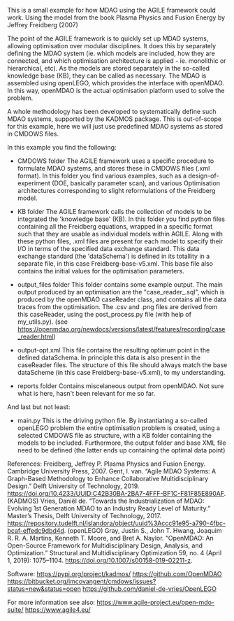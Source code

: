 This is a small example for how MDAO using the AGILE framework could work. Using the model from the book Plasma Physics and Fusion Energy by Jeffrey Freidberg (2007)

The point of the AGILE framework is to quickly set up MDAO systems, allowing optimisation over modular disciplines. It does this by separately defining the MDAO system (ie. which models are included, how they are connected, and which optimisation architecture is applied - ie. monolithic or hierarchical, etc). As the models are stored separately in the so-called knowledge base (KB), they can be called as necessary. The MDAO is assembled using openLEGO, which provides the interface with openMDAO. In this way, openMDAO is the actual optimisation platform used to solve the problem.

A whole methodology has been developed to systematically define such MDAO systems, supported by the KADMOS package. This is out-of-scope for this example, here we will just use predefined MDAO systems as stored in CMDOWS files.


In this example you find the following:
- CMDOWS folder
    The AGILE framework uses a specific procedure to formulate MDAO systems, and stores these in CMDOWS files (.xml format). In this folder you find various examples, such as a design-of-experiment (DOE, basically parameter scan), and various Optimisation architectures corresponding to slight reformulations of the Freidberg model.

- KB folder
    The AGILE framework calls the collection of models to be integrated the 'knowledge base' (KB). In this folder you find python files containing all the Freidberg equations, wrapped in a specific format such that they are usable as individual models within AGILE. Along with these python files, .xml files are present for each model to specify their I/O in terms of the specified data exchange standard. This data exchange standard (the 'dataSchema') is defined in its totallity in a separate file, in this case Freidberg-base-v5.xml. This base file also contains the initial values for the optimisation parameters.

- output_files folder
    This folder contains some example output. The main output produced by an optimisation are the "case_reader_<description>.sql", which is produced by the openMDAO caseReader class, and contains all the data traces from the optimisation. The .csv and .png files are derived from this caseReader, using the post_process.py file (with help of my_utils.py). (see https://openmdao.org/newdocs/versions/latest/features/recording/case_reader.html)

- output-opt.xml 
    This file contains the resulting optimum point in the defined dataSchema. In principle this data is also present in the caseReader files. The structure of this file should always match the base dataScheme (in this case Freidberg-base-v5.xml), to my understanding.

- reports folder
    Contains miscelaneous output from openMDAO. Not sure what is here, hasn't been relevant for me so far.

And last but not least:
- main.py
    This is the driving python file. By instantiating a so-called openLEGO problem the entire optimisation problem is created, using a selected CMDOWS file as structure, with a KB folder containing the models to be included. Furthermore, the output folder and base XML file need to be defined (the latter ends up containing the optimal data point)

References:
Freidberg, Jeffrey P. Plasma Physics and Fusion Energy. Cambridge University Press, 2007.
Gent, I. van. “Agile MDAO Systems: A Graph-Based Methodology to Enhance Collaborative Multidisciplinary Design.” Delft University of Technology, 2019. https://doi.org/10.4233/UUID:C42B30BA-2BA7-4FFF-BF1C-F81F85E890AF. (KADMOS)
Vries, Daniël de. “Towards the Industrialization of MDAO: Evolving 1st Generation MDAO to an Industry Ready Level of Maturity.” Master’s Thesis, Delft University of Technology, 2017. https://repository.tudelft.nl/islandora/object/uuid%3Accc91e95-a790-4fbc-bcaf-effedc9dbd4d. (openLEGO)
Gray, Justin S., John T. Hwang, Joaquim R. R. A. Martins, Kenneth T. Moore, and Bret A. Naylor. “OpenMDAO: An Open-Source Framework for Multidisciplinary Design, Analysis, and Optimization.” Structural and Multidisciplinary Optimization 59, no. 4 (April 1, 2019): 1075–1104. https://doi.org/10.1007/s00158-019-02211-z.

Software:
https://pypi.org/project/kadmos/
https://github.com/OpenMDAO
https://bitbucket.org/imcovangent/cmdows/issues?status=new&status=open
https://github.com/daniel-de-vries/OpenLEGO

For more information see also:
https://www.agile-project.eu/open-mdo-suite/
https://www.agile4.eu/